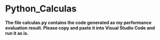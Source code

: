 # Python_Calculas

**The file calculas.py contains the code generated as my performance evaluation result. Please copy and paste it into Visual Studio Code and run it as is.**







